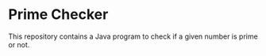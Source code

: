 # Prime Checker

This repository contains a Java program to check if a given number is prime or not.
